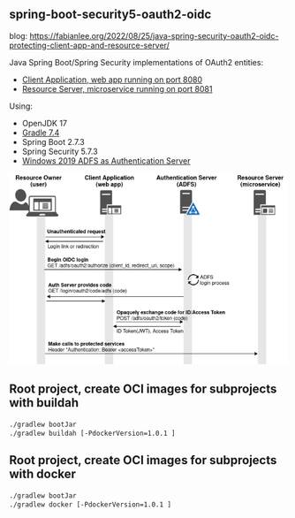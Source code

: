 ## spring-boot-security5-oauth2-oidc

blog: https://fabianlee.org/2022/08/25/java-spring-security-oauth2-oidc-protecting-client-app-and-resource-server/

Java Spring Boot/Spring Security implementations of OAuth2 entities:

* [Client Application, web app running on port 8080](spring-security5-oauth2-client-app/README.md)
* [Resource Server, microservice running on port 8081](spring-security5-oauth2-resource-server/README.md)

Using:
* OpenJDK 17
* [Gradle 7.4](https://docs.gradle.org/current/userguide/compatibility.html)
* Spring Boot 2.7.3
* Spring Security 5.7.3
* [Windows 2019 ADFS as Authentication Server](https://fabianlee.org/2022/08/22/microsoft-configuring-an-application-group-for-oauth2-oidc-on-adfs-2019/)

![OAuth2 Entities](https://github.com/fabianlee/spring-boot-security5-oauth2-oidc/raw/main/diagrams/oauth2-entities.drawio.png)


## Root project, create OCI images for subprojects with buildah

```
./gradlew bootJar
./gradlew buildah [-PdockerVersion=1.0.1 ]
```

## Root project, create OCI images for subprojects with docker

```
./gradlew bootJar
./gradlew docker [-PdockerVersion=1.0.1 ]

```

